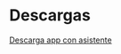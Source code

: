 # Descargas
[Descarga app con asistente](https://github.com/danielmera2912/Prueba6_DIN/releases/download/app/DIN_Prueba6.exe)
